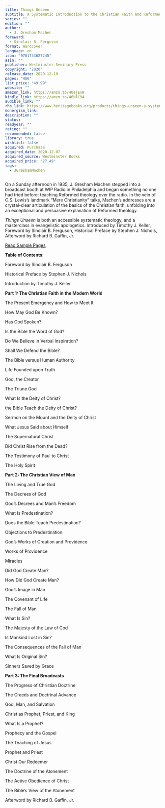 ```yaml
---
title: Things Unseen
subtitle: A Systematic Introduction to the Christian Faith and Reformed Theology
series: ""
edition: ""
author:
  - J. Gresham Machen
foreward:
  - Sinclair B. Ferguson
format: Hardcover
language: en
isbn: "9781733627245"
asin: ""
publisher: Westminster Seminary Press
copyright: "2020"
release_date: 2020-12-10
pages: "486"
list_price: "49.99"
website: ""
amazon_link: https://amzn.to/40ejEvW
kindle_link: https://amzn.to/46NlC94
audible_link: ""
rhb_link: https://www.heritagebooks.org/products/things-unseen-a-systematic-introduction-to-the-christian-faith-and-reformed-theology-machen.html
monergism_link: 
description: ""
status: 
readyear: ""
rating: ""
recommended: false
library: true
wishlist: false
acquired: Purchase
acquired_date: 2020-12-07
acquired_source: Westminster Books
acquired_price: "27.49"
tags:
  - JGreshamMachen
---
```

On a Sunday afternoon in 1935, J. Gresham Machen stepped into a broadcast booth at WIP Radio in Philadelphia and began something no one had tried before: teaching Reformed theology over the radio. In the vein of C.S. Lewis’s landmark “Mere Christianity” talks, Machen’s addresses are a crystal-clear articulation of the basics of the Christian faith, unfolding into an exceptional and persuasive explanation of Reformed theology.

_Things Unseen_ is both an accessible systematic theology, and a masterclass in evangelistic apologetics. Introduced by Timothy J. Keller, Foreword by Sinclair B. Ferguson, Historical Preface by Stephen J. Nichols, Afterword by Richard B. Gaffin, Jr.

[Read Sample Pages](https://store-cb550.mybigcommerce.com/content/ThingsUnseensample.pdf)

**Table of Contents:**

Foreword by Sinclair B. Ferguson

Historical Preface by Stephen J. Nichols

Introduction by Timothy J. Keller

**Part 1: The Christian Faith in the Modern World**

The Present Emergency and How to Meet It

How May God Be Known?

Has God Spoken?

Is the Bible the Word of God?

Do We Believe in Verbal Inspiration?

Shall We Defend the Bible?

The Bible versus Human Authority

Life Founded upon Truth

God, the Creator

The Triune God

What Is the Deity of Christ?

the Bible Teach the Deity of Christ?

Sermon on the Mount and the Deity of Christ

What Jesus Said about Himself

The Supernatural Christ

Did Christ Rise from the Dead?

The Testimony of Paul to Christ

The Holy Spirit

**Part 2: The Christian View of Man**

The Living and True God

The Decrees of God

God’s Decrees and Man’s Freedom

What Is Predestination?

Does the Bible Teach Predestination?

Objections to Predestination

God’s Works of Creation and Providence

Works of Providence

Miracles

Did God Create Man?

How Did God Create Man?

God’s Image in Man

The Covenant of Life

The Fall of Man

What Is Sin?

The Majesty of the Law of God

Is Mankind Lost in Sin?

The Consequences of the Fall of Man

What Is Original Sin?

Sinners Saved by Grace

**Part 3: The Final Broadcasts**

The Progress of Christian Doctrine

The Creeds and Doctrinal Advance

God, Man, and Salvation

Christ as Prophet, Priest, and King

What Is a Prophet?

Prophecy and the Gospel

The Teaching of Jesus

Prophet and Priest

Christ Our Redeemer

The Doctrine of the Atonement

The Active Obedience of Christ

The Bible’s View of the Atonement

Afterword by Richard B. Gaffin, Jr.